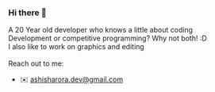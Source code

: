 ### Hi there 👋

<!--
**ashish4arora/ashish4arora** is a ✨ _special_ ✨ repository because its `README.md` (this file) appears on your GitHub profile.

Here are some ideas to get you started:

- 🔭 I’m currently working on ...
- 🌱 I’m currently learning ...
- 👯 I’m looking to collaborate on ...
- 🤔 I’m looking for help with ...
- 💬 Ask me about ...
- 📫 How to reach me: ...
- 😄 Pronouns: ...
- ⚡ Fun fact: ...
-->

A 20 Year old developer who knows a little about coding<br>
Development or competitive programming? Why not both! :D<br>
I also like to work on graphics and editing<br><br>
Reach out to me: 
- ✉️ ashisharora.dev@gmail.com

